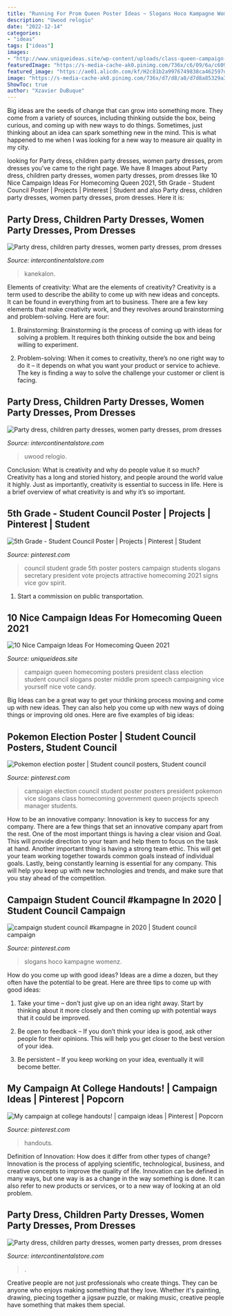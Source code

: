 ```yaml
---
title: "Running For Prom Queen Poster Ideas ~ Slogans Hoco Kampagne Womenz"
description: "Uwood relogio"
date: "2022-12-14"
categories:
- "ideas"
tags: ["ideas"]
images:
- "http://www.uniqueideas.site/wp-content/uploads/class-queen-campaign-do-it-yourself.jpg"
featuredImage: "https://s-media-cache-ak0.pinimg.com/736x/c6/09/6a/c6096a11ab2acafd0a32013d86b76c79.jpg"
featured_image: "https://ae01.alicdn.com/kf/H2c81b2a9976749838ca462597d449592D/Synthetic-hair-Braids-Kanekalon-Ombre-Braiding-Hair-Extension-Box-Braid-Hair-Pink-Purple-Yellow-Golden-Colors.jpg_640x640.jpg"
image: "https://s-media-cache-ak0.pinimg.com/736x/d7/d8/a8/d7d8a85329a3690e2d164d13d510a686.jpg"
ShowToc: true
author: "Xzavier DuBuque"
---
```



Big ideas are the seeds of change that can grow into something more. They come from a variety of sources, including thinking outside the box, being curious, and coming up with new ways to do things. Sometimes, just thinking about an idea can spark something new in the mind. This is what happened to me when I was looking for a new way to measure air quality in my city.

	

		
looking for Party dress, children party dresses, women party dresses, prom dresses you've came to the right page. We have 8 Images about Party dress, children party dresses, women party dresses, prom dresses like 10 Nice Campaign Ideas For Homecoming Queen 2021, 5th Grade - Student Council Poster | Projects | Pinterest | Student and also Party dress, children party dresses, women party dresses, prom dresses. Here it is:
		
    
## Party Dress, Children Party Dresses, Women Party Dresses, Prom Dresses

<img loading=lazy src="https://ae01.alicdn.com/kf/H2c81b2a9976749838ca462597d449592D/Synthetic-hair-Braids-Kanekalon-Ombre-Braiding-Hair-Extension-Box-Braid-Hair-Pink-Purple-Yellow-Golden-Colors.jpg_640x640.jpg" onerror="this.onerror=null;this.src='https://tse2.mm.bing.net/th?id=OIP.PMoCx_H52ZEm1ceM6fnjqgHaHa&amp;pid=15.1';" alt="Party dress, children party dresses, women party dresses, prom dresses">

_Source: intercontinentalstore.com_

>kanekalon. 

	

Elements of creativity: What are the elements of creativity?
Creativity is a term used to describe the ability to come up with new ideas and concepts. It can be found in everything from art to business. There are a few key elements that make creativity work, and they revolves around brainstorming and problem-solving. Here are four:
1. Brainstorming: Brainstorming is the process of coming up with ideas for solving a problem. It requires both thinking outside the box and being willing to experiment.

2. Problem-solving: When it comes to creativity, there’s no one right way to do it – it depends on what you want your product or service to achieve. The key is finding a way to solve the challenge your customer or client is facing.


    
## Party Dress, Children Party Dresses, Women Party Dresses, Prom Dresses

<img loading=lazy src="https://ae01.alicdn.com/kf/HTB1DpihKFXXXXa6XVXXq6xXFXXX4/2020-Hot-Sell-Men-Dress-Watch-QUartz-UWOOD-Mens-Wooden-Watch-Wood-Wrist-Watches-men-Natural.jpg_640x640.jpg" onerror="this.onerror=null;this.src='https://tse4.mm.bing.net/th?id=OIP.Un10TagJn4X_oWDkp0d22QAAAA&amp;pid=15.1';" alt="Party dress, children party dresses, women party dresses, prom dresses">

_Source: intercontinentalstore.com_

>uwood relogio. 

	

Conclusion: What is creativity and why do people value it so much?
Creativity has a long and storied history, and people around the world value it highly. Just as importantly, creativity is essential to success in life. Here is a brief overview of what creativity is and why it’s so important.

    
## 5th Grade - Student Council Poster | Projects | Pinterest | Student

<img loading=lazy src="https://s-media-cache-ak0.pinimg.com/736x/c6/09/6a/c6096a11ab2acafd0a32013d86b76c79.jpg" onerror="this.onerror=null;this.src='https://tse1.mm.bing.net/th?id=OIP.5rG7_LYuEX1gyTp3QUVC_AHaKA&amp;pid=15.1';" alt="5th Grade - Student Council Poster | Projects | Pinterest | Student">

_Source: pinterest.com_

>council student grade 5th poster posters campaign students slogans secretary president vote projects attractive homecoming 2021 signs vice gov spirit. 

	

1) Start a commission on public transportation.

    
## 10 Nice Campaign Ideas For Homecoming Queen 2021

<img loading=lazy src="http://www.uniqueideas.site/wp-content/uploads/class-queen-campaign-do-it-yourself.jpg" onerror="this.onerror=null;this.src='https://tse2.mm.bing.net/th?id=OIP.nZTMhjtjUq9HAy72bGMDUAHaNL&amp;pid=15.1';" alt="10 Nice Campaign Ideas For Homecoming Queen 2021">

_Source: uniqueideas.site_

>campaign queen homecoming posters president class election student council slogans poster middle prom speech campaigning vice yourself nice vote candy. 

	

Big Ideas can be a great way to get your thinking process moving and come up with new ideas. They can also help you come up with new ways of doing things or improving old ones. Here are five examples of big ideas: 

    
## Pokemon Election Poster | Student Council Posters, Student Council

<img loading=lazy src="https://i.pinimg.com/736x/3f/f6/75/3ff675e423701efda4684ee60c06b52d--election-campaign-ideas-campaign-manager.jpg" onerror="this.onerror=null;this.src='https://tse1.mm.bing.net/th?id=OIP.dylOVlhUEoZFXfDsyog35wHaNL&amp;pid=15.1';" alt="Pokemon election poster | Student council posters, Student council">

_Source: pinterest.com_

>campaign election council student poster posters president pokemon vice slogans class homecoming government queen projects speech manager students. 

	

How to be an innovative company:
Innovation is key to success for any company. There are a few things that set an innovative company apart from the rest. One of the most important things is having a clear vision and Goal. This will provide direction to your team and help them to focus on the task at hand. Another important thing is having a strong team ethic. This will get your team working together towards common goals instead of individual goals. Lastly, being constantly learning is essential for any company. This will help you keep up with new technologies and trends, and make sure that you stay ahead of the competition.

    
## Campaign Student Council #kampagne In 2020 | Student Council Campaign

<img loading=lazy src="https://i.pinimg.com/736x/26/8a/34/268a346d37f923eb8a7af28db49a3732.jpg" onerror="this.onerror=null;this.src='https://tse1.mm.bing.net/th?id=OIP.-Cbit3WayEaggAiSvEvx1wHaJ3&amp;pid=15.1';" alt="campaign student council #kampagne in 2020 | Student council campaign">

_Source: pinterest.com_

>slogans hoco kampagne womenz. 

	

How do you come up with good ideas?
Ideas are a dime a dozen, but they often have the potential to be great. Here are three tips to come up with good ideas:
1. Take your time – don’t just give up on an idea right away. Start by thinking about it more closely and then coming up with potential ways that it could be improved.

2. Be open to feedback – If you don’t think your idea is good, ask other people for their opinions. This will help you get closer to the best version of your idea.

3. Be persistent – If you keep working on your idea, eventually it will become better.

    
## My Campaign At College Handouts! | Campaign Ideas | Pinterest | Popcorn

<img loading=lazy src="https://s-media-cache-ak0.pinimg.com/736x/d7/d8/a8/d7d8a85329a3690e2d164d13d510a686.jpg" onerror="this.onerror=null;this.src='https://tse1.mm.bing.net/th?id=OIP.U6L8dPOssAZWdJ21i6kFPgHaJ3&amp;pid=15.1';" alt="My campaign at college handouts! | campaign ideas | Pinterest | Popcorn">

_Source: pinterest.com_

>handouts. 

	

Definition of Innovation: How does it differ from other types of change?
Innovation is the process of applying scientific, technological, business, and creative concepts to improve the quality of life. Innovation can be defined in many ways, but one way is as a change in the way something is done. It can also refer to new products or services, or to a new way of looking at an old problem.

    
## Party Dress, Children Party Dresses, Women Party Dresses, Prom Dresses

<img loading=lazy src="https://ae01.alicdn.com/kf/H1704dbbe723c44898c0fe83fedee5d9dL/High-Quality-Travis-Scotts-X-6-Retro-Medium-Olive-Men-Basketball-Shoes-Denim-Tinker-Cactus-Oregon.jpg_640x640.jpg" onerror="this.onerror=null;this.src='https://tse4.mm.bing.net/th?id=OIP.KaL5XtuStHY1zWinwTeg6gHaHa&amp;pid=15.1';" alt="Party dress, children party dresses, women party dresses, prom dresses">

_Source: intercontinentalstore.com_

>. 

	

Creative people are not just professionals who create things. They can be anyone who enjoys making something that they love. Whether it's painting, drawing, piecing together a jigsaw puzzle, or making music, creative people have something that makes them special.

